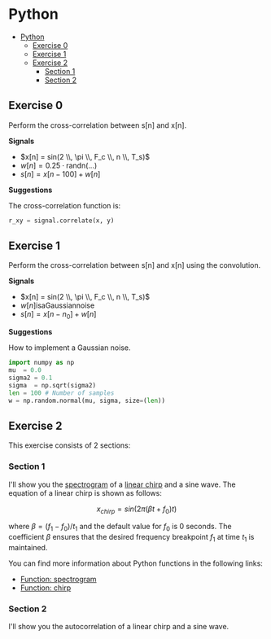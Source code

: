 # Python

- [Python](#python)
  - [Exercise 0](#exercise-0)
  - [Exercise 1](#exercise-1)
  - [Exercise 2](#exercise-2)
    - [Section 1](#section-1)
    - [Section 2](#section-2)

## Exercise 0

Perform the cross-correlation between s[n] and x[n].

**Signals**

- $x[n] = sin(2 \\, \pi \\, F_c \\, n \\, T_s)$
- $w[n] = \mathrm{0.25 \cdot randn(...)}$
- $s[n] = x[n-100] + w[n]$

**Suggestions**

The cross-correlation function is:

```python
r_xy = signal.correlate(x, y)
```

## Exercise 1

Perform the cross-correlation between s[n] and x[n] using the convolution.

**Signals**

- $x[n] = sin(2 \\, \pi \\, F_c \\, n \\, T_s)$
- $w[n] \mathrm{is a Gaussian noise}$
- $s[n] = x[n-n_0] + w[n]$

**Suggestions**

How to implement a Gaussian noise.

```python
import numpy as np
mu  = 0.0
sigma2 = 0.1
sigma  = np.sqrt(sigma2)
len = 100 # Number of samples 
w = np.random.normal(mu, sigma, size=(len))
```

## Exercise 2

This exercise consists of 2 sections:

### Section 1

I'll show you the [spectrogram](https://en.wikipedia.org/wiki/Spectrogram) of a [linear chirp](https://en.wikipedia.org/wiki/Chirp) and a sine wave.
The equation of a linear chirp is shown as follows:

$$
x_{chirp} = sin \big ( 2 \pi (\beta t + f_0) t \big)
$$

where $\beta=(f_1-f_0)/t_1$ and the default value for $f_0$ is 0 seconds.
The coefficient $\beta$ ensures that the desired frequency breakpoint $f_1$ at time $t_1$ is maintained.

You can find more information about Python functions in the following links:
- [Function: spectrogram](https://matplotlib.org/stable/api/_as_gen/matplotlib.pyplot.specgram.html)
- [Function: chirp](https://docs.scipy.org/doc/scipy/reference/generated/scipy.signal.chirp.html)

### Section 2

I'll show you the autocorrelation of a linear chirp and a sine wave.
